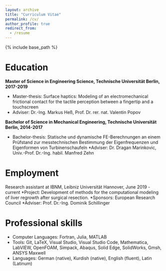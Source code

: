 ```yaml
---
layout: archive
title: "Curriculum Vitae"
permalink: /cv/
author_profile: true
redirect_from:
  - /resume
---
```


{% include base_path %}


Education
======
**Master of Science in Engineering Science, Technische Universität Berlin, 2017-2019**
* Master-thesis: Surface haptics: Modeling of an electromechanical frictional contact for the tactile perception between a fingertip and a touchscreen
* Adviser: Dr.-Ing. Markus Heß, Prof. Dr. rer. nat. Valentin Popov

**Bachelor of Science in Mechanical Engineering, Technische Universität Berlin, 2014-2017**
* Bachelor-thesis: Statische und dynamische FE-Berechnungen an einem Prüfstand zur messtechnischen Bestimmung der Eigenfrequenzen und Eigenformen von Turbinenschaufeln *Adviser: Dr. Dragan Marinkovic, Univ.-Prof. Dr.-Ing. habil. Manfred Zehn

Employment
======
Research assistant at IBNM, Leibniz Universität Hannover, June 2019 - current
*Project: Development of methods for the computational modeling of liver regrowth after surgical resection.
*Sponsors: European Research Council
*Adviser: Prof. Dr.-Ing. Dominik Schillinger


Professional skills
======
* Computer Languages: Fortran, Julia, MATLAB
* Tools: Git, LaTeX, Visual Studio, Visual Studio Code, Mathematica, LabVIEW, OpenFOAM, Simpack, Abaqus, Solid Edge, SolidWorks, Gmsh, ANSYS Maxwell
* Languages: German (native), Kurdish (native), English (fluent), Latin (Latinum)
